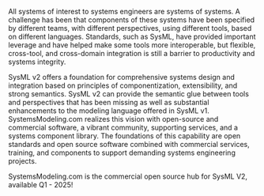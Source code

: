 All systems of interest to systems engineers are systems of systems. A challenge has been that components of these systems have been specified by different teams, with different perspectives, using different tools, based on different languages. Standards, such as SysML, have provided important leverage and have helped make some tools more interoperable, but flexible, cross-tool, and cross-domain integration is still a barrier to productivity and systems integrity.

SysML v2 offers a foundation for comprehensive systems design and integration based on principles of componentization, extensibility, and strong semantics. SysML v2 can provide the semantic glue between tools and perspectives that has been missing as well as substantial enhancements to the modeling language offered in SysML v1. SystemsModeling.com realizes this vision with open-source and commercial software, a vibrant community, supporting services, and a systems component library. The foundations of this capability are open standards and open source software combined with commercial services, training, and components to support demanding systems engineering projects.

SystemsModeling.com is the commercial open source hub for SysML V2, available Q1 - 2025!
